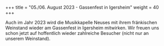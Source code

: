 +++
title = "05./06. August 2023 - Gassenfest in Igersheim"
weight = 40
+++

Auch im Jahr 2023 wird die Musikkapelle Neuses mit ihrem fränkischen Weinstand wieder
am Gassenfest in Igersheim mitwirken. Wir freuen uns schon jetzt auf hoffentlich wieder zahlreiche
Besucher (nicht nur an unserem Weinstand).